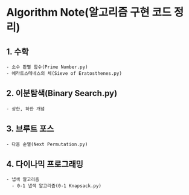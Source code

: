 # Algorithm Note(알고리즘 구현 코드 정리)
  ## 1. 수학     
    - 소수 판별 함수(Prime Number.py)      
    - 에라토스테네스의 체(Sieve of Eratosthenes.py) 
        
        
  ## 2. 이분탐색(Binary Search.py)    
    - 상한, 하한 개념      
    
  ## 3. 브루트 포스    
    - 다음 순열(Next Permutation.py)   

  ## 4. 다이나믹 프로그래밍   
    - 냅색 알고리즘    
      - 0-1 냅색 알고리즘(0-1 Knapsack.py)
